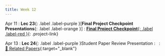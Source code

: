 ```yaml
---
title: Week 12
---
```


Apr 11
: **Lec 23**{: .label .label-purple }[**Final Project Checkpoint Presentations**{: .label .label-orange }]
: [**Final Project Checkpoint**{: .label .label-red }](/CSCI5980-Spr23-DeepRob/projects/#final-project){: .project-link}
  <!-- : [Solution](#) -->

Apr 13
: **Lec 24**{: .label .label-purple }Student Paper Review Presentation
: &nbsp;
  : [📃 Related Papers](/CSCI5980-Spr23-DeepRob/papers/){:target="_blank"}
  <!-- : [3.1](#), [2.2](#), [2.3](#) -->

<!-- Apr 31
: **Dis 12**{: .label .label-blue }[Creating and managing datasets, Papers With Code](#) -->
